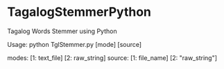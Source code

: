 # TagalogStemmerPython
Tagalog Words Stemmer using Python

Usage:
python TglStemmer.py [mode] [source]

modes: [1: text_file] [2: raw_string]
source: [1: file_name] [2: "raw_string"]
